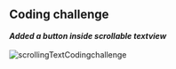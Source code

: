 ## Coding challenge

***Added a button inside scrollable textview***
<br>
<br>
![scrollingTextCodingchallenge](https://user-images.githubusercontent.com/47735236/111355415-76796c80-86af-11eb-89e2-a32f30cadfa1.png)

